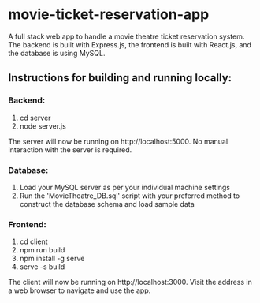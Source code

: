 # movie-ticket-reservation-app
A full stack web app to handle a movie theatre ticket reservation system. The backend is built with Express.js, the frontend is built with React.js, and the database is using MySQL.

## Instructions for building and running locally:
### Backend:
1. cd server
2. node server.js

The server will now be running on http://localhost:5000. No manual interaction with the server is required.

### Database:
1. Load your MySQL server as per your individual machine settings
2. Run the 'MovieTheatre_DB.sql' script with your preferred method to construct the database schema and load sample data

### Frontend:
1. cd client
2. npm run build
3. npm install -g serve
4. serve -s build

The client will now be running on http://localhost:3000. Visit the address in a web browser to navigate and use the app.
